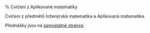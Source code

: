 % Cvičení z Aplikované matematiky

Cvičení z předmětů Inženýrská matematika a Aplikovaná matematika.

Přednášky jsou na [samostatné stránce](http://user.mendelu.cz/marik/am/slidy/).

